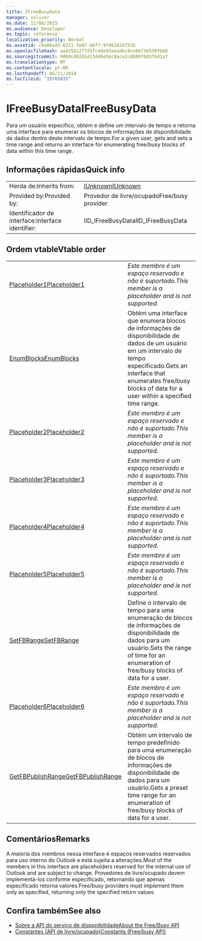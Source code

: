 ```yaml
---
title: IFreeBusyData
manager: soliver
ms.date: 12/08/2015
ms.audience: Developer
ms.topic: reference
localization_priority: Normal
ms.assetid: c9a80ad3-6311-fe07-b6f7-9fd63424753b
ms.openlocfilehash: aa42561277d5fc4de93eeedec8ceb6f36530fb80
ms.sourcegitcommit: 9d60cd82b5413446e5bc8ace2cd689f683fb41a7
ms.translationtype: MT
ms.contentlocale: pt-BR
ms.lasthandoff: 06/11/2018
ms.locfileid: "19765835"
---
```

# <a name="ifreebusydata"></a><span data-ttu-id="b434a-102">IFreeBusyData</span><span class="sxs-lookup"><span data-stu-id="b434a-102">IFreeBusyData</span></span>

<span data-ttu-id="b434a-103">Para um usuário específico, obtém e define um intervalo de tempo e retorna uma interface para enumerar os blocos de informações de disponibilidade de dados dentro deste intervalo de tempo.</span><span class="sxs-lookup"><span data-stu-id="b434a-103">For a given user, gets and sets a time range and returns an interface for enumerating free/busy blocks of data within this time range.</span></span>
  
## <a name="quick-info"></a><span data-ttu-id="b434a-104">Informações rápidas</span><span class="sxs-lookup"><span data-stu-id="b434a-104">Quick info</span></span>

|||
|:-----|:-----|
|<span data-ttu-id="b434a-105">Herda de:</span><span class="sxs-lookup"><span data-stu-id="b434a-105">Inherits from:</span></span>  <br/> |[<span data-ttu-id="b434a-106">IUnknown</span><span class="sxs-lookup"><span data-stu-id="b434a-106">IUnknown</span></span>](http://msdn.microsoft.com/library/33f1d79a-33fc-4ce5-a372-e08bda378332%28Office.15%29.aspx) <br/> |
|<span data-ttu-id="b434a-107">Provided by:</span><span class="sxs-lookup"><span data-stu-id="b434a-107">Provided by:</span></span>  <br/> |<span data-ttu-id="b434a-108">Provedor de livre/ocupado</span><span class="sxs-lookup"><span data-stu-id="b434a-108">Free/busy provider</span></span>  <br/> |
|<span data-ttu-id="b434a-109">Identificador de interface:</span><span class="sxs-lookup"><span data-stu-id="b434a-109">Interface identifier:</span></span>  <br/> |<span data-ttu-id="b434a-110">IID_IFreeBusyData</span><span class="sxs-lookup"><span data-stu-id="b434a-110">IID_IFreeBusyData</span></span>  <br/> |
   
## <a name="vtable-order"></a><span data-ttu-id="b434a-111">Ordem vtable</span><span class="sxs-lookup"><span data-stu-id="b434a-111">Vtable order</span></span>

|||
|:-----|:-----|
|[<span data-ttu-id="b434a-112">Placeholder1</span><span class="sxs-lookup"><span data-stu-id="b434a-112">Placeholder1</span></span>](ifreebusydata-placeholder1.md) <br/> | <span data-ttu-id="b434a-113">*Este membro é um espaço reservado e não é suportado.*</span><span class="sxs-lookup"><span data-stu-id="b434a-113">*This member is a placeholder and is not supported.*</span></span>  <br/> |
|[<span data-ttu-id="b434a-114">EnumBlocks</span><span class="sxs-lookup"><span data-stu-id="b434a-114">EnumBlocks</span></span>](ifreebusydata-enumblocks.md) <br/> |<span data-ttu-id="b434a-115">Obtém uma interface que enumera blocos de informações de disponibilidade de dados de um usuário em um intervalo de tempo especificado.</span><span class="sxs-lookup"><span data-stu-id="b434a-115">Gets an interface that enumerates free/busy blocks of data for a user within a specified time range.</span></span>  <br/> |
|[<span data-ttu-id="b434a-116">Placeholder2</span><span class="sxs-lookup"><span data-stu-id="b434a-116">Placeholder2</span></span>](ifreebusydata-placeholder2.md) <br/> | <span data-ttu-id="b434a-117">*Este membro é um espaço reservado e não é suportado.*</span><span class="sxs-lookup"><span data-stu-id="b434a-117">*This member is a placeholder and is not supported.*</span></span>  <br/> |
|[<span data-ttu-id="b434a-118">Placeholder3</span><span class="sxs-lookup"><span data-stu-id="b434a-118">Placeholder3</span></span>](ifreebusydata-placeholder3.md) <br/> | <span data-ttu-id="b434a-119">*Este membro é um espaço reservado e não é suportado.*</span><span class="sxs-lookup"><span data-stu-id="b434a-119">*This member is a placeholder and is not supported.*</span></span>  <br/> |
|[<span data-ttu-id="b434a-120">Placeholder4</span><span class="sxs-lookup"><span data-stu-id="b434a-120">Placeholder4</span></span>](ifreebusydata-placeholder4.md) <br/> | <span data-ttu-id="b434a-121">*Este membro é um espaço reservado e não é suportado.*</span><span class="sxs-lookup"><span data-stu-id="b434a-121">*This member is a placeholder and is not supported.*</span></span>  <br/> |
|[<span data-ttu-id="b434a-122">Placeholder5</span><span class="sxs-lookup"><span data-stu-id="b434a-122">Placeholder5</span></span>](ifreebusydata-placeholder5.md) <br/> | <span data-ttu-id="b434a-123">*Este membro é um espaço reservado e não é suportado.*</span><span class="sxs-lookup"><span data-stu-id="b434a-123">*This member is a placeholder and is not supported.*</span></span>  <br/> |
|[<span data-ttu-id="b434a-124">SetFBRange</span><span class="sxs-lookup"><span data-stu-id="b434a-124">SetFBRange</span></span>](ifreebusydata-setfbrange.md) <br/> |<span data-ttu-id="b434a-125">Define o intervalo de tempo para uma enumeração de blocos de informações de disponibilidade de dados para um usuário.</span><span class="sxs-lookup"><span data-stu-id="b434a-125">Sets the range of time for an enumeration of free/busy blocks of data for a user.</span></span>  <br/> |
|[<span data-ttu-id="b434a-126">Placeholder6</span><span class="sxs-lookup"><span data-stu-id="b434a-126">Placeholder6</span></span>](ifreebusydata-placeholder6.md) <br/> | <span data-ttu-id="b434a-127">*Este membro é um espaço reservado e não é suportado.*</span><span class="sxs-lookup"><span data-stu-id="b434a-127">*This member is a placeholder and is not supported.*</span></span>  <br/> |
|[<span data-ttu-id="b434a-128">GetFBPublishRange</span><span class="sxs-lookup"><span data-stu-id="b434a-128">GetFBPublishRange</span></span>](ifreebusydata-getfbpublishrange.md) <br/> |<span data-ttu-id="b434a-129">Obtém um intervalo de tempo predefinido para uma enumeração de blocos de informações de disponibilidade de dados para um usuário.</span><span class="sxs-lookup"><span data-stu-id="b434a-129">Gets a preset time range for an enumeration of free/busy blocks of data for a user.</span></span>  <br/> |
   
## <a name="remarks"></a><span data-ttu-id="b434a-130">Comentários</span><span class="sxs-lookup"><span data-stu-id="b434a-130">Remarks</span></span>

<span data-ttu-id="b434a-131">A maioria dos membros nessa interface é espaços reservados reservados para uso interno do Outlook e está sujeita a alterações.</span><span class="sxs-lookup"><span data-stu-id="b434a-131">Most of the members in this interface are placeholders reserved for the internal use of Outlook and are subject to change.</span></span> <span data-ttu-id="b434a-132">Provedores de livre/ocupado devem implementá-los conforme especificado, retornando que apenas especificado retorna valores.</span><span class="sxs-lookup"><span data-stu-id="b434a-132">Free/busy providers must implement them only as specified, returning only the specified return values.</span></span>
  
## <a name="see-also"></a><span data-ttu-id="b434a-133">Confira também</span><span class="sxs-lookup"><span data-stu-id="b434a-133">See also</span></span>

- [<span data-ttu-id="b434a-134">Sobre a API do serviço de disponibilidade</span><span class="sxs-lookup"><span data-stu-id="b434a-134">About the Free/Busy API</span></span>](about-the-free-busy-api.md)
- [<span data-ttu-id="b434a-135">Constantes (API de livre/ocupado)</span><span class="sxs-lookup"><span data-stu-id="b434a-135">Constants (Free/busy API)</span></span>](constants-free-busy-api.md)

